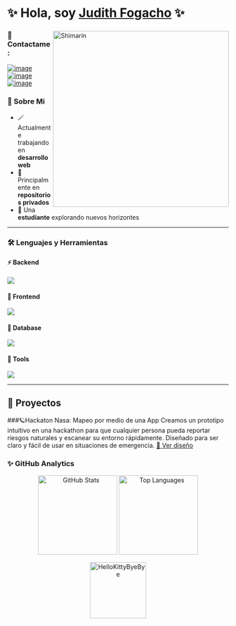 # ✨ Hola, soy [Judith Fogacho](https://github.com/JudithFogacho) ✨

<div>
  <img align="right" width="400" alt="Shimarin" src="https://i.imgur.com/eDGidzd.png"/>

  ### 💫 Contactame:
  
  [![image](https://img.shields.io/badge/LinkedIn-9370DB?style=for-the-badge&logo=linkedin&logoColor=white)](https://www.linkedin.com/in/judith-fogacho-268972323?trk=contact-info)
  [![image](https://img.shields.io/badge/Instagram-B19CD9?style=for-the-badge&logo=instagram&logoColor=white)](https://www.instagram.com/a.eluuu)
  [![image](https://img.shields.io/badge/Gmail-9F84BD?style=for-the-badge&logo=gmail&logoColor=white)](mailto:judithfogacho@gmail.com)

  ### 🌟 Sobre Mi 
  - 🪄 Actualmente trabajando en **desarrollo web**
  - 🔮 Principalmente en **repositorios privados**
  - 💜 Una **estudiante** explorando nuevos horizontes
</div>

---

### 🛠️ Lenguajes y Herramientas

#### ⚡ Backend
<p align="left">
  <a href="https://skillicons.dev">
    <img src="https://skillicons.dev/icons?i=java,c,cs,py" />
  </a>
</p>

#### 🎨 Frontend
<p align="left">
  <a href="https://skillicons.dev">
    <img src="https://skillicons.dev/icons?i=js,html,css" />
  </a>
</p>

#### 💾 Database
<p align="left">
  <a href="https://skillicons.dev">
    <img src="https://skillicons.dev/icons?i=mysql" />
  </a>
</p>

#### 🔧 Tools
<p align="left">
  <a href="https://skillicons.dev">
    <img src="https://skillicons.dev/icons?i=github,figma,idea,vscode,linux,visualstudio" />
  </a>
</p>

---
## 🔱 Proyectos
###🪐Hackaton Nasa: Mapeo por medio de una App
Creamos un prototipo intuitivo en una hackathon para que cualquier persona pueda reportar riesgos naturales y escanear su entorno rápidamente. Diseñado para ser claro y fácil de usar en situaciones de emergencia.
[🔗 Ver diseño](https://drive.google.com/drive/folders/1u3S7wg5a6zsYDGrM_6VQveDOd4KUDkMz?usp=sharing)

### ✨ GitHub Analytics
<div align="center">
  <img height="180em" src="https://github-readme-stats.vercel.app/api?username=JudithFogacho&show_icons=true&theme=tokyonight" alt="GitHub Stats" />
  <img height="180em" src="https://github-readme-stats.vercel.app/api/top-langs/?username=JudithFogacho&layout=compact&theme=tokyonight" alt="Top Languages" />
</div>

<p align="center">
  <a href="https://emoji.gg/emoji/5349-hellokittybyebye"><img src="https://cdn3.emoji.gg/emojis/5349-hellokittybyebye.png" width="128px" height="128px" alt="HelloKittyByeBye"></a>
</p>

